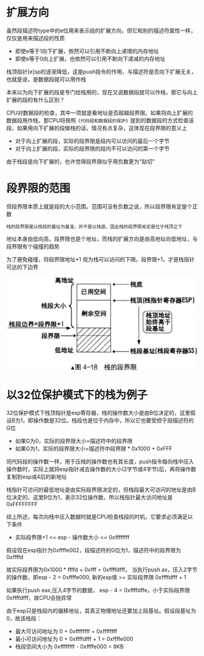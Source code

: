 # 扩展方向
虽然段描述符type中的e位用来表示段的扩展方向，但它和别的描述符属性一样，仅仅是用来描述段的性质
- 即使e等于1向下扩展，依然可以引用不断向上递增的内存地址
- 即使e等于0向上扩展，也依然可以引用不断向下递减的内存地址

栈顶指针[e]sp的逐渐降低，这是push指令的作用，与描述符是否向下扩展无关，也就是说，是数据段就可以用作栈

本来以为向下扩展的段是专门给栈用的，现在又说数据段就可以作栈，那它与向上扩展的段的有什么区别？

CPU对数据段的检查，其中一项就是看地址是否超越段界限。如果将向上扩展的数据段用作栈，那CPU将按照`《代码段和数据段的保护》`提到的数据段的方式检查该段，如果用向下扩展的段做栈的话，情况有点复杂，这体现在段界限的意义上
- 对于向上扩展的段，实际的段界限是段内可以访问的最后一个字节
- 对于向上扩展的段，实际的段界限的段内不可以访问的第一个字节

由于栈段是向下扩展的，也许觉得段界限似乎用负数更为"贴切"

# 段界限的范围

但段界限本质上就是段的大小范围，范围可没有负数之说，所以段界限肯定是个正数

`栈的段界限是以栈段的基址为基准，并不是以栈底，因此栈的段界限肯定是位于栈顶之下`

地址本身由低向高，段界限也是个地址，而栈的扩展方向是由高地址向低地址，与段界限有个碰撞的趋势

为了避免碰撞，将段界限地址+1 视为栈可以访问的下限。段界限+1，才是栈指针可达的下边界

![avatar](../images/segment_descriptor_10.png)

# 以32位保护模式下的栈为例子
32位保护模式下栈顶指针是esp寄存器，栈的操作数大小是由B位决定的，这里假设B为1，即操作数是32位。栈段也是位于内存中，所以它也要受控于段描述符的G位
- 如果G为0，实际的段界限大小=描述符中的段界限
- 如果G为1，实际的段界限大小=描述符中段界限 * 0x1000 + 0xFFF

同代码段的操作数一样，用于压栈的操作数也有其长度，push指令每向栈中压入操作数时，实际上就将esp指针减去操作数的大小(2字节或4字节)后，再将操作数复制到esp减4后的新地址

栈指针可访问的最低地址是由实际段界限决定的，但栈段最大可访问的地址是由B位决定的，这里B位为1，表示32位操作数，所以栈指针最大访问地址是0xFFFFFFFF

综上所述，每次向栈中压入数据时就是CPU检查栈段的时机，它要求必须满足以下条件
- 实际段界限+1 <= esp - 操作数大小 <= 0xffffffff

假设现在esp指针为0xffffe002，段描述符的G位为1，描述符中的段界限为0xffffd

故实际段界限为0x1000 * ffffd + 0xfff = 0xffffdfff。 当执行push ax，压入2字节的操作数，即esp - 2 = 0xffffe000, 新的esp值 >= 实际段界限 0xffffdfff + 1

如果执行push eax,压入4字节的数据， esp - 4 = 0xffffdffe，小于实际段界限0xffffdfff，故CPU会抛异常

由于esp只是栈段内的偏移地址，其真正物理地址还要加上段基址。假设段基址为0，故该栈段：
- 最大可访问地址为 0 + 0xffffffff = 0xffffffff
- 最小可访问地址为 0 + 0xffffdfff + 1 = 0xffffe000
- 栈段空间大小为 0xffffffff - 0xffffe000 = 8KB
